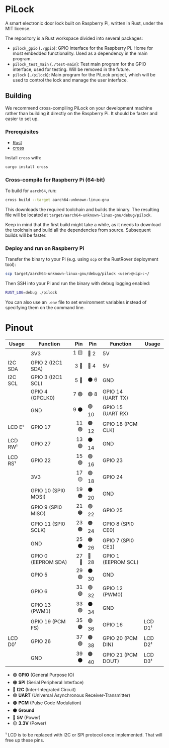 # PiLock

A smart electronic door lock built on Raspberry Pi, written in Rust, under the MIT license.

The repository is a Rust workspace divided into several packages:
- `pilock_gpio` (`./gpio`): GPIO interface for the Raspberry Pi. Home for most
    embedded functionality. Used as a dependency in the main program.
- `pilock_test_main` (`./test-main`): Test main program for the GPIO interface, used
    for testing. Will be removed in the future.
- `pilock` (`./pilock`): Main program for the PiLock project, which will be used to control the
    lock and manage the user interface.

## Building

We recommend cross-compiling PiLock on your development machine rather than building
it directly on the Raspberry Pi. It should be faster and easier to set up.

### Prerequisites

- [Rust](https://www.rust-lang.org/tools/install)
- [cross](https://github.com/cross-rs/cross)

Install `cross` with:

```bash
cargo install cross
```

### Cross-compile for Raspberry Pi (64-bit)

To build for `aarch64`, run:

```bash
cross build --target aarch64-unknown-linux-gnu
```

This downloads the required toolchain and builds the binary. The resulting file
will be located at `target/aarch64-unknown-linux-gnu/debug/pilock`.

Keep in mind that the first build might take a while, as it needs to download
the toolchain and build all the dependencies from source. Subsequent builds will be faster.

### Deploy and run on Raspberry Pi

Transfer the binary to your Pi (e.g. using `scp` or the RustRover deployment tool):

```bash
scp target/aarch64-unknown-linux-gnu/debug/pilock <user>@<ip>:~/
```

Then SSH into your Pi and run the binary with debug logging enabled:

```bash
RUST_LOG=debug ./pilock
```

You can also use an `.env` file to set environment variables instead of specifying
them on the command line.

# Pinout

| Usage   | Function            |   Pin | Pin   | Function            | Usage   |
|---------|---------------------|------:|-------|---------------------|---------|
|         | 3V3                 |  1 🟨 | 🔴 2  | 5V                  |         |
| I2C SDA | GPIO 2 (I2C1 SDA)   |  3 🔵 | 🔴 4  | 5V                  |         |
| I2C SCL | GPIO 3 (I2C1 SCL)   |  5 🔵 | ⚫ 6   | GND                 |         |
|         | GPIO 4 (GPCLK0)     |  7 🟢 | 🟣 8  | GPIO 14 (UART TX)   |         |
|         | GND                 |   9 ⚫ | 🟣 10 | GPIO 15 (UART RX)   |         |
| LCD E¹  | GPIO 17             | 11 🟢 | 🟤 12 | GPIO 18 (PCM CLK)   |         |
| LCD RW¹ | GPIO 27             | 13 🟢 | ⚫ 14  | GND                 |         |
| LCD RS¹ | GPIO 22             | 15 🟢 | 🟢 16 | GPIO 23             |         |
|         | 3V3                 | 17 🟡 | 🟢 18 | GPIO 24             |         |
|         | GPIO 10 (SPI0 MOSI) | 19 🟠 | ⚫ 20  | GND                 |         |
|         | GPIO 9 (SPI0 MISO)  | 21 🟠 | 🟢 22 | GPIO 25             |         |
|         | GPIO 11 (SPI0 SCLK) | 23 🟠 | 🟠 24 | GPIO 8 (SPI0 CE0)   |         |
|         | GND                 |  25 ⚫ | 🟠 26 | GPIO 7 (SPI0 CE1)   |         |
|         | GPIO 0 (EEPROM SDA) | 27 🔵 | 🔵 28 | GPIO 1 (EEPROM SCL) |         |
|         | GPIO 5              | 29 🟢 | ⚫ 30  | GND                 |         |
|         | GPIO 6              | 31 🟣 | 🟢 32 | GPIO 12 (PWM0)      |         |
|         | GPIO 13 (PWM1)      | 33 🟣 | ⚫ 34  | GND                 |         |
|         | GPIO 19 (PCM FS)    | 35 🟤 | 🟢 36 | GPIO 16             | LCD D1¹ |
| LCD D0¹ | GPIO 26             | 37 🟢 | 🟤 38 | GPIO 20 (PCM DIN)   | LCD D2¹ |
|         | GND                 |  39 ⚫ | 🟤 40 | GPIO 21 (PCM DOUT)  | LCD D3¹ |

- 🟢 **GPIO** (General Purpose IO)
- 🟠 **SPI** (Serial Peripheral Interface)
- 🔵 **I2C** (Inter-Integrated Circuit)
- 🟣 **UART** (Universal Asynchronous Receiver-Transmitter)
- 🟤 **PCM** (Pulse Code Modulation)
- ⚫ **Ground**
- 🔴 **5V** (Power)
- 🟡 **3.3V** (Power)

¹ LCD is to be replaced with I2C or SPI protocol once implemented. That will free up these pins.
